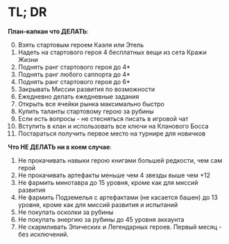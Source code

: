 # TL; DR
**План-капкан что ДЕЛАТЬ**:

0. Взять стартовым героем Каэля или Этель
1. Надеть на стартового героя 4 бесплатных вещи из сета Кражи Жизни
2. Поднять ранг стартового героя до 4*
3. Поднять ранг любого саппорта до 4*
4. Поднять ранг стартового героя до 6*
5. Закрывать Миссии развития по возможности
6. Ежедневно делать ежедневные задания
7. Открыть все ячейки рынка максимально быстро
8. Купить таланты стартовому герою за рубины
9. Если есть вопросы - не стесняться писать в игровой чат
10. Вступить в клан и использовать все ключи на Кланового Босса
11. Постараться получить первое место на турнире для новичков


**Что НЕ ДЕЛАТЬ ни в коем случае**:

1. Не прокачивать навыки герою книгами большей редкости, чем сам герой
2. Не прокачивать артефакты меньше чем 4 звезды выше чем +12
3. Не фармить минотавра до 15 уровня, кроме как для миссий развития
4. Не фармить Подземелья с артефактами (не касается башен) до 13 уровня, кроме как для миссий развития и испытаний
5. Не покупать осколки за рубины
6. Не покупать энергию за рубины до 45 уровня аккаунта
7. Не скармливать Эпических и Легендарных героев. Первый месяц - без исключений. 
